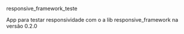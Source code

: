 responsive_framework_teste

App para testar responsividade com o a lib responsive_framework na versão 0.2.0 
